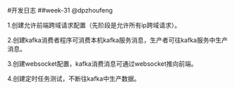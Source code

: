 #开发日志
##week-31
@dpzhoufeng

1.创建允许前端跨域请求配置（先阶段是允许所有ip跨域请求）。

2.创建kafka消费者程序可消费本机kafka服务消息，生产者可往kafka服务中生产消息。

3.创建websocket配置，kafka消费消息可通过websocket推向前端。

4.创建定时任务测试，不断往kafka中生产数据。
